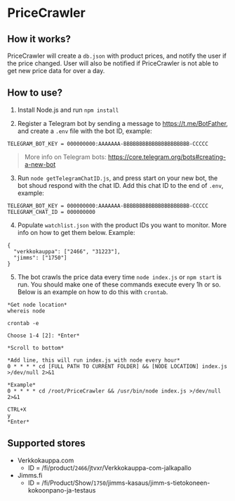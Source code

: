 # PriceCrawler

## How it works?

PriceCrawler will create a `db.json` with product prices, and notify the user if the price changed. User will also be notified if PriceCrawler is not able to get new price data for over a day.

## How to use?

1. Install Node.js and run `npm install`

2. Register a Telegram bot by sending a message to https://t.me/BotFather, and create a `.env` file with the bot ID, example:
  ```
  TELEGRAM_BOT_KEY = 000000000:AAAAAAA-BBBBBBBBBBBBBBBBBBBBB-CCCCC
  ```

  > More info on Telegram bots: https://core.telegram.org/bots#creating-a-new-bot

3. Run `node getTelegramChatID.js`, and press start on your new bot, the bot shoud respond with the chat ID. Add this chat ID to the end of `.env`, example:
  ```
  TELEGRAM_BOT_KEY = 000000000:AAAAAAA-BBBBBBBBBBBBBBBBBBBBB-CCCCC
  TELEGRAM_CHAT_ID = 000000000
  ```

4. Populate `watchlist.json` with the product IDs you want to monitor. More info on how to get them below. Example:
  ```
  {
    "verkkokauppa": ["2466", "31223"],
    "jimms": ["1750"]
  }
  ```

5. The bot crawls the price data every time `node index.js` or `npm start` is run. You should make one of these commands execute every 1h or so. Below is an example on how to do this with `crontab`.

  ```
  *Get node location*
  whereis node
  
  crontab -e

  Choose 1-4 [2]: *Enter*

  *Scroll to bottom*

  *Add line, this will run index.js with node every hour*
  0 * * * * cd [FULL PATH TO CURRENT FOLDER] && [NODE LOCATION] index.js >/dev/null 2>&1
  
  *Example*
  0 * * * * cd /root/PriceCrawler && /usr/bin/node index.js >/dev/null 2>&1

  CTRL+X
  y
  *Enter*
  ```

## Supported stores

- Verkkokauppa.com
  - ID = /fi/product/`2466`/jtvxr/Verkkokauppa-com-jalkapallo
- Jimms.fi
  - ID = /fi/Product/Show/`1750`/jimms-kasaus/jimm-s-tietokoneen-kokoonpano-ja-testaus
